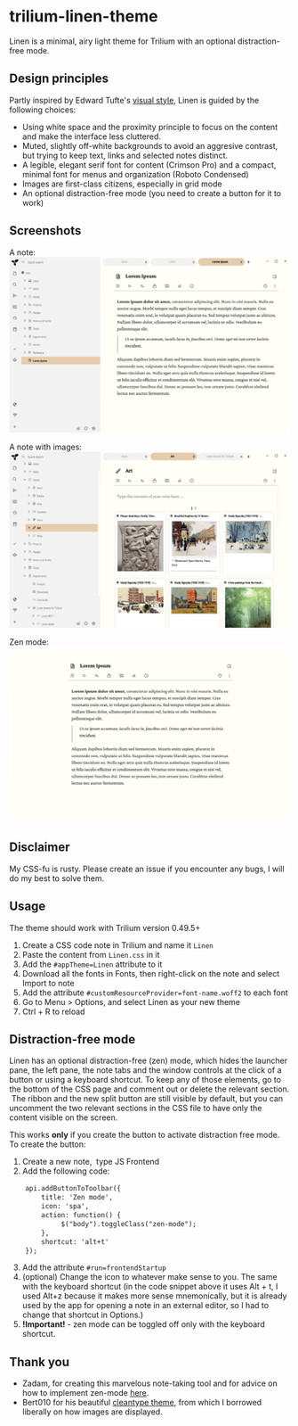 # trilium-linen-theme
Linen is a minimal, airy light theme for Trilium with an optional distraction-free mode.

Design principles
-----------------

Partly inspired by Edward Tufte's [visual style](https://edwardtufte.github.io/tufte-css/), Linen is guided by the following choices:

*   Using white space and the proximity principle to focus on the content and make the interface less cluttered. 
*   Muted, slightly off-white backgrounds to avoid an aggresive contrast, but trying to keep text, links and selected notes distinct.
*   A legible, elegant serif font for content (Crimson Pro) and a compact, minimal font for menus and organization (Roboto Condensed)
*   Images are first-class citizens, especially in grid mode
*   An optional distraction-free mode (you need to create a button for it to work)

Screenshots
-----------
A note:
![note](Screenshots/trilium-linen-theme-note.png)

A note with images:
![image grid](Screenshots/trilium-linen-theme-image-grid.png)

Zen mode:
![note](Screenshots/trilium-linen-theme-zen-mode.png)

Disclaimer
----------

My CSS-fu is rusty. Please create an issue if you encounter any bugs, I will do my best to solve them.

Usage
-----

The theme should work with Trilium version 0.49.5+

1.  Create a CSS code note in Trilium and name it `Linen`
2.  Paste the content from `Linen.css` in it
3.  Add the `#appTheme=Linen` attribute to it
4.  Download all the fonts in Fonts, then right-click on the note and select Import to note
5.  Add the attribute `#customResourceProvider=font-name.woff2` to each font
6.  Go to Menu > Options, and select Linen as your new theme
7.  Ctrl + R to reload

Distraction-free mode
---------------------

Linen has an optional distraction-free (zen) mode, which hides the launcher pane, the left pane, the note tabs and the window controls at the click of a button or using a keyboard shortcut. To keep any of those elements, go to the bottom of the CSS page and comment out or delete the relevant section.  The ribbon and the new split button are still visible by default, but you can uncomment the two relevant sections in the CSS file to have only the content visible on the screen.

This works **only** if you create the button to activate distraction free mode. To create the button:

1.  Create a new note,  type JS Frontend
2.  Add the following code:
```
    api.addButtonToToolbar({
        title: 'Zen mode',
        icon: 'spa',
        action: function() {
             $("body").toggleClass("zen-mode");
        },
        shortcut: 'alt+t'
    }); 
```
3. Add the attribute `#run=frontendStartup` 
4. (optional) Change the icon to whatever make sense to you. The same with the keyboard shortcut (in the code snippet above it uses Alt + t, I used Alt+z because it makes more sense mnemonically, but it is already used by the app for opening a note in an external editor, so I had to change that shortcut in Options.)
5. **!Important!** - zen mode can be toggled off only with the keyboard shortcut.

Thank you
-----------

* Zadam, for creating this marvelous note-taking tool and for advice on how to implement zen-mode [here](https://github.com/zadam/trilium/issues/2572#issuecomment-1014906331).
* Bert010 for his beautiful [cleantype theme](https://github.com/bert010/trilium-theme), from which I borrowed liberally on how images are displayed.
